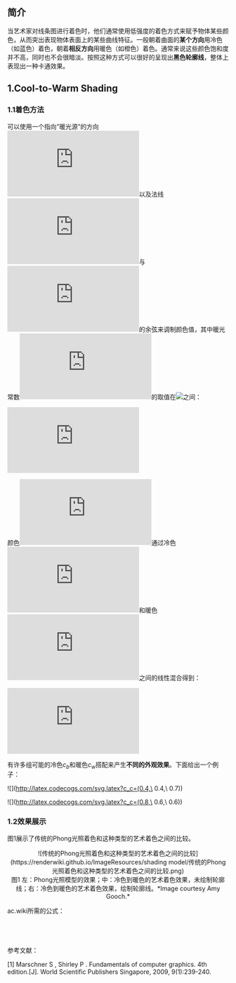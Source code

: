 ## 简介

当艺术家对线条图进行着色时，他们通常使用低强度的着色方式来赋予物体某些颜色，从而突出表现物体表面上的某些曲线特征。一般朝着曲面的**某个方向**用冷色（如蓝色）着色，朝着**相反方向**用暖色（如橙色）着色。通常来说这些颜色饱和度并不高，同时也不会很暗淡。按照这种方式可以很好的呈现出**黑色轮廓线**，整体上表现出一种卡通效果。

## 1.Cool-to-Warm Shading

### 1.1着色方法

可以使用一个指向”暖光源”的方向![](http://latex.codecogs.com/svg.latex?l)以及法线![](http://latex.codecogs.com/svg.latex?n)与![](http://latex.codecogs.com/svg.latex?l)的余弦来调制颜色值，其中暖光常数![](http://latex.codecogs.com/svg.latex?k_w)的取值在![](http://latex.codecogs.com/svg.latex?[0,1])之间：

![](http://latex.codecogs.com/svg.latex?k_w=(1+nl)//2)



颜色![](http://latex.codecogs.com/svg.latex?c)通过冷色![](http://latex.codecogs.com/svg.latex?c_b)和暖色![](http://latex.codecogs.com/svg.latex?c_w)之间的线性混合得到：

![](http://latex.codecogs.com/svg.latex?c=k_wc_w+(1-k_w)c_b)



有许多组可能的冷色$c_b$和暖色$c_w$搭配来产生**不同的外观效果**。下面给出一个例子：

![](http://latex.codecogs.com/svg.latex?c_c=(0.4,\ 0.4,\ 0.7))

![](http://latex.codecogs.com/svg.latex?c_c=(0.8,\ 0.6,\ 0.6))

### 1.2效果展示

图1展示了传统的Phong光照着色和这种类型的艺术着色之间的比较。

<div align=center>![传统的Phong光照着色和这种类型的艺术着色之间的比较](https://renderwiki.github.io/ImageResources/shading model/传统的Phong光照着色和这种类型的艺术着色之间的比较.png)</div>

<center>图1 左：Phong光照模型的效果；中：冷色到暖色的艺术着色效果，未绘制轮廓线；右：冷色到暖色的艺术着色效果，绘制轮廓线。*Image courtesy Amy Gooch.*</center>



ac.wiki所需的公式：

<math>k_w=\frac{1+\pmb{n·l}}{2}. \tag{1}</math>

<math>c=k_wc_w+(1-k_w)c_b. \tag{2}</math>

<math>c_c=(0.4,\ 0.4,\ 0.7), \tag{3}</math>

<math>c_c=(0.8,\ 0.6,\ 0.6). \tag{4}</math>



参考文献：

[1] Marschner S ,  Shirley P . Fundamentals of computer graphics. 4th edition.[J]. World Scientific Publishers Singapore, 2009, 9(1):239-240.
